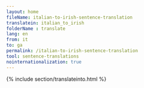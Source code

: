 ```yaml
---
layout: home
fileName: italian-to-irish-sentence-translation
translatein: italian_to_irish
folderName : translate
lang: en
from: it
to: ga
permalink: /italian-to-irish-sentence-translation
tool: sentence-translations
nointernationalization: true
---
```

{% include section/translateinto.html %}
